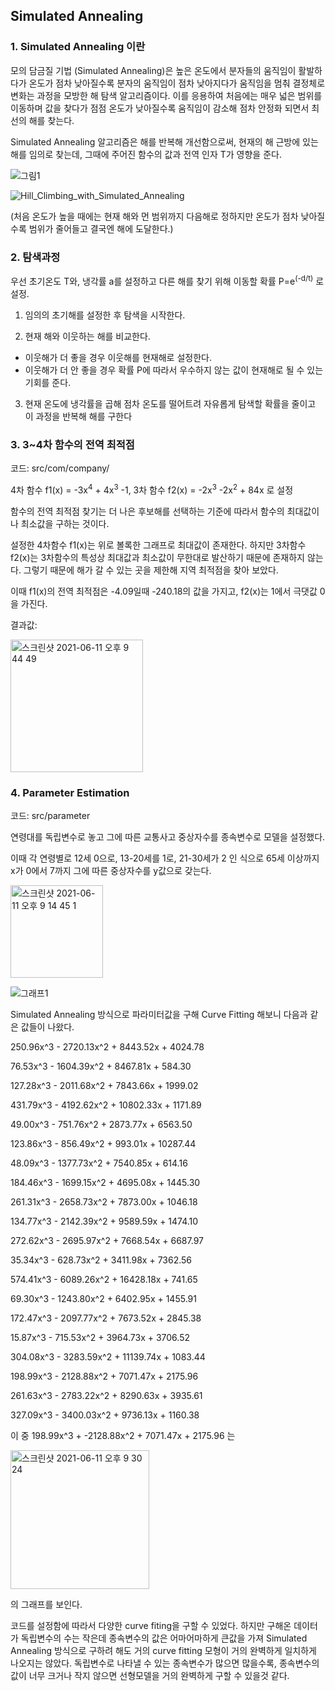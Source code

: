 ## Simulated Annealing

### 1. Simulated Annealing 이란

모의 담금질 기법 (Simulated Annealing)은 높은 온도에서 분자들의 움직임이 활발하다가 온도가 점차 낮아질수록 분자의 움직임이 점차 낮아지다가 움직임을 멈춰 결정체로 변화는 과정을 모방한 해 탐색 알고리즘이다. 이를 응용하여 처음에는 매우 넓은 범위를 이동하며 값을 찾다가 점점 온도가 낮아질수록 움직임이 감소해 점차 안정화 되면서 최선의 해를 찾는다. 

Simulated Annealing 알고리즘은 해를 반복해 개선함으로써, 현재의 해 근방에 있는 해를 임의로 찾는데, 그때에 주어진 함수의 값과 전역 인자 T가 영향을 준다.



![그림1](https://user-images.githubusercontent.com/80511335/121688023-f7ed6900-cafd-11eb-9dcd-51ea950c9f8e.png)

![Hill_Climbing_with_Simulated_Annealing](https://user-images.githubusercontent.com/80511335/121688057-ff147700-cafd-11eb-9f6c-2ce3800c8f5d.gif)

(처음 온도가 높을 때에는 현재 해와 먼 범위까지 다음해로 정하지만 온도가 점차 낮아질수록 범위가 줄어들고 결국엔 해에 도달한다.)


### 2. 탐색과정

우선 초기온도 T와, 냉각률 a를 설정하고 다른 해를 찾기 위해 이동할 확률 P=e<sup>(-d/t)</sup> 로 설정.

1) 임의의 초기해를 설정한 후 탐색을 시작한다.

2) 현재 해와 이웃하는 해를 비교한다.

- 이웃해가 더 좋을 경우 이웃해를 현재해로 설정한다.
- 이웃해가 더 안 좋을 경우 확률 P에 따라서 우수하지 않는 값이 현재해로 될 수 있는 기회를 준다.

3) 현재 온도에 냉각률을 곱해 점차 온도를 떨어트려 자유롭게 탐색할 확률을 줄이고 이 과정을 반복해 해를 구한다



### 3.  3~4차 함수의 전역 최적점

코드: src/com/company/

4차 함수 f1(x) = -3x<sup>4</sup> + 4x<sup>3</sup> -1, 3차 함수 f2(x) = -2x<sup>3</sup> -2x<sup>2</sup> + 84x 로 설정

함수의 전역 최적점 찾기는 더 나은 후보해를 선택하는 기준에 따라서 함수의 최대값이나 최소값을 구하는 것이다.

설정한 4차함수 f1(x)는 위로 볼록한 그래프로 최대값이 존재한다. 하지만 3차함수 f2(x)는 3차함수의 특성상 최대값과 최소값이 무한대로 발산하기 때문에 존재하지 않는다. 그렇기 때문에 해가 갈 수 있는 곳을 제한해 지역 최적점을 찾아 보았다.

이때 f1(x)의 전역 최적점은  -4.09일때 -240.18의 값을 가지고, f2(x)는 1에서 극댓값 0을 가진다.

결과값:

<img width="212" alt="스크린샷 2021-06-11 오후 9 44 49" src="https://user-images.githubusercontent.com/80511335/121688294-41d64f00-cafe-11eb-88c2-459049dea7d2.png">


### 4. Parameter Estimation

코드: src/parameter

연령대를 독립변수로 놓고 그에 따른 교통사고 중상자수를 종속변수로 모델을 설정했다.

이때 각 연령별로 12세  0으로, 13-20세를 1로, 21-30세가 2 인 식으로 65세 이상까지 x가 0에서 7까지 그에 따른 중상자수를 y값으로 갖는다.

<img width="148" alt="스크린샷 2021-06-11 오후 9 14 45 1" src="https://user-images.githubusercontent.com/80511335/121688577-94b00680-cafe-11eb-8709-038a7edde6a1.png">


![그래프1](https://user-images.githubusercontent.com/80511335/121688604-9b3e7e00-cafe-11eb-8aec-0ec42f95615b.png)



Simulated Annealing 방식으로 파라미터값을 구해 Curve Fitting 해보니 다음과 같은 값들이 나왔다.

250.96x^3 - 2720.13x^2 + 8443.52x + 4024.78

76.53x^3 - 1604.39x^2 + 8467.81x + 584.30

127.28x^3 - 2011.68x^2 + 7843.66x + 1999.02

431.79x^3 - 4192.62x^2 + 10802.33x + 1171.89

49.00x^3 - 751.76x^2 + 2873.77x + 6563.50

123.86x^3 - 856.49x^2 + 993.01x + 10287.44

48.09x^3 - 1377.73x^2 + 7540.85x + 614.16

184.46x^3 - 1699.15x^2 + 4695.08x + 1445.30

261.31x^3 - 2658.73x^2 + 7873.00x + 1046.18

134.77x^3 - 2142.39x^2 + 9589.59x + 1474.10

272.62x^3 - 2695.97x^2 + 7668.54x + 6687.97

35.34x^3 - 628.73x^2 + 3411.98x + 7362.56

574.41x^3 - 6089.26x^2 + 16428.18x + 741.65

69.30x^3 - 1243.80x^2 + 6402.95x + 1455.91

172.47x^3 - 2097.77x^2 + 7673.52x + 2845.38

15.87x^3  - 715.53x^2 + 3964.73x + 3706.52

304.08x^3 - 3283.59x^2 + 11139.74x + 1083.44 

198.99x^3 - 2128.88x^2 + 7071.47x + 2175.96 

261.63x^3 - 2783.22x^2 + 8290.63x + 3935.61

327.09x^3 - 3400.03x^2 + 9736.13x + 1160.38

이 중 198.99x^3 + -2128.88x^2 + 7071.47x + 2175.96 는

<img width="222" alt="스크린샷 2021-06-11 오후 9 30 24" src="https://user-images.githubusercontent.com/80511335/121688670-ad202100-cafe-11eb-9466-905e60789794.png">

의 그래프를 보인다. 



코드를 설정함에 따라서 다양한 curve fiting을 구할 수 있었다. 하지만 구해온 데이터가 독립변수의 수는 작은데 종속변수의  값은 어마어마하게 큰값을 가져 Simulated Annealing 방식으로 구하려 해도 거의 curve fitting 모형이 거의 완벽하게 일치하게 나오지는 않았다. 독립변수로 나타낼 수 있는 종속변수가 많으면 많을수록, 종속변수의 값이 너무 크거나 작지 않으면  선형모델을 거의 완벽하게 구할 수 있을것 같다.
